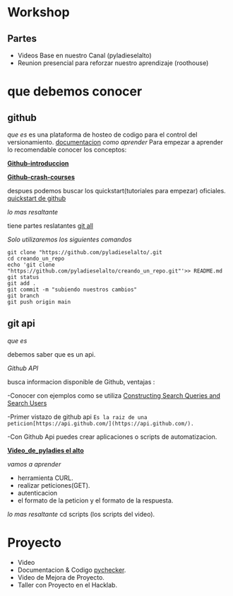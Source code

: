 # Workshop
## Partes 
- Videos Base en nuestro Canal (pyladieselalto)
- Reunion presencial para reforzar nuestro aprendizaje (roothouse)

# que debemos conocer
## github 
_que es_
es una plataforma de hosteo de codigo para el control del versionamiento. [documentacion](https://docs.github.com/en/get-started/quickstart/hello-world)
_como aprender_
Para empezar a aprender lo recomendable conocer los conceptos:

**[Github-introduccion](https://www.youtube.com/watch?v=T_Kza2xcBYg)**

**[Github-crash-courses](https://www.youtube.com/watch?v=HiXLkL42tMU)**

despues podemos buscar los quickstart(tutoriales para empezar) oficiales.
[quickstart de github](https://docs.github.com/en/get-started/quickstart/hello-world)

_lo mas resaltante_

tiene partes reslatantes [git all](https://www.w3schools.com/git/git_commit.asp?remote=github)

_Solo utilizaremos los siguientes comandos_

```
git clone "https://github.com/pyladieselalto/.git
cd creando_un_repo
echo 'git clone "https://github.com/pyladieselalto/creando_un_repo.git"'>> README.md
git status 
git add .
git commit -m "subiendo nuestros cambios"
git branch 
git push origin main
```
## git api
_que es_

debemos saber que es un api.

_Github API_

busca informacion disponible de Github, ventajas :

-Conocer con ejemplos como se utiliza [Constructing Search Queries and Search Users](https://fusebit.io/blog/github-search-api/?utm_source=www.google.com&utm_medium=referral&utm_campaign=none)

-Primer vistazo de github api `Es la raiz de una peticion[https://api.github.com/](https://api.github.com/).`

-Con Github Api puedes crear aplicaciones o scripts de automatizacion.

[__Video_de_pyladies el alto__](https://youtu.be/w2E_kJ16nqw)

_vamos a aprender_
- herramienta CURL.
- realizar peticiones(GET).
- autenticacion
- el formato de la peticion y el formato de la respuesta.

_lo mas resaltante_ cd scripts (los scripts del video).

# Proyecto 
- Video
- Documentacion & Codigo [pychecker](https://github.com/libialany/pycheck/tree/dev0.1).
- Video de Mejora de Proyecto.
- Taller con Proyecto en el Hacklab.
